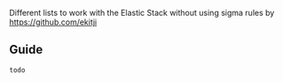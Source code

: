 Different lists to work with the Elastic Stack without using sigma rules by https://github.com/ekitji

## Guide

`todo`
